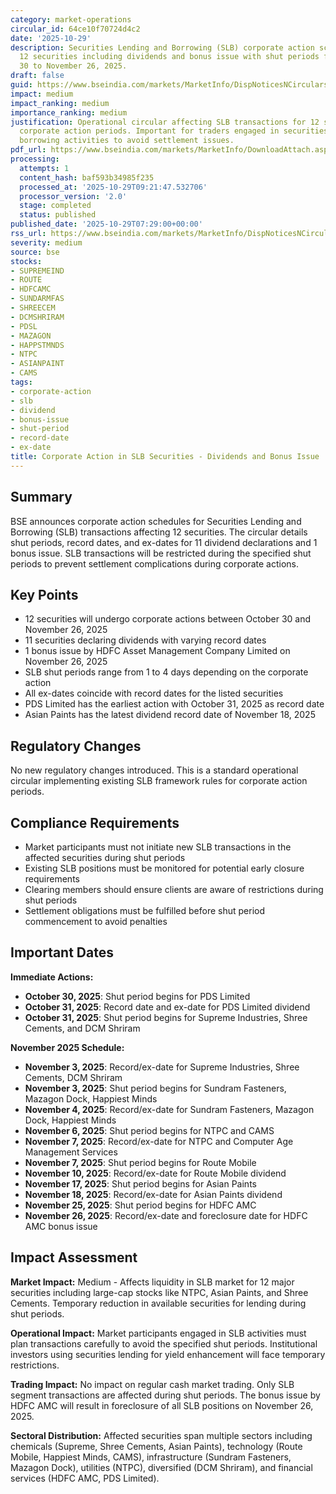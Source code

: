 ```yaml
---
category: market-operations
circular_id: 64ce10f70724d4c2
date: '2025-10-29'
description: Securities Lending and Borrowing (SLB) corporate action schedule for
  12 securities including dividends and bonus issue with shut periods from October
  30 to November 26, 2025.
draft: false
guid: https://www.bseindia.com/markets/MarketInfo/DispNoticesNCirculars.aspx?Noticeid={1EAA683D-2A13-4293-9FA9-34EFD8AC0A16}&noticeno=20251029-2&dt=10/29/2025&icount=2&totcount=4&flag=0
impact: medium
impact_ranking: medium
importance_ranking: medium
justification: Operational circular affecting SLB transactions for 12 securities during
  corporate action periods. Important for traders engaged in securities lending and
  borrowing activities to avoid settlement issues.
pdf_url: https://www.bseindia.com/markets/MarketInfo/DownloadAttach.aspx?id=20251029-2&attachedId=a2015bd5-e2bb-4a4c-84e6-4d1e8b7bda98
processing:
  attempts: 1
  content_hash: baf593b34985f235
  processed_at: '2025-10-29T09:21:47.532706'
  processor_version: '2.0'
  stage: completed
  status: published
published_date: '2025-10-29T07:29:00+00:00'
rss_url: https://www.bseindia.com/markets/MarketInfo/DispNoticesNCirculars.aspx?Noticeid={1EAA683D-2A13-4293-9FA9-34EFD8AC0A16}&noticeno=20251029-2&dt=10/29/2025&icount=2&totcount=4&flag=0
severity: medium
source: bse
stocks:
- SUPREMEIND
- ROUTE
- HDFCAMC
- SUNDARMFAS
- SHREECEM
- DCMSHRIRAM
- PDSL
- MAZAGON
- HAPPSTMNDS
- NTPC
- ASIANPAINT
- CAMS
tags:
- corporate-action
- slb
- dividend
- bonus-issue
- shut-period
- record-date
- ex-date
title: Corporate Action in SLB Securities - Dividends and Bonus Issue
---
```


## Summary

BSE announces corporate action schedules for Securities Lending and Borrowing (SLB) transactions affecting 12 securities. The circular details shut periods, record dates, and ex-dates for 11 dividend declarations and 1 bonus issue. SLB transactions will be restricted during the specified shut periods to prevent settlement complications during corporate actions.

## Key Points

- 12 securities will undergo corporate actions between October 30 and November 26, 2025
- 11 securities declaring dividends with varying record dates
- 1 bonus issue by HDFC Asset Management Company Limited on November 26, 2025
- SLB shut periods range from 1 to 4 days depending on the corporate action
- All ex-dates coincide with record dates for the listed securities
- PDS Limited has the earliest action with October 31, 2025 as record date
- Asian Paints has the latest dividend record date of November 18, 2025

## Regulatory Changes

No new regulatory changes introduced. This is a standard operational circular implementing existing SLB framework rules for corporate action periods.

## Compliance Requirements

- Market participants must not initiate new SLB transactions in the affected securities during shut periods
- Existing SLB positions must be monitored for potential early closure requirements
- Clearing members should ensure clients are aware of restrictions during shut periods
- Settlement obligations must be fulfilled before shut period commencement to avoid penalties

## Important Dates

**Immediate Actions:**
- **October 30, 2025**: Shut period begins for PDS Limited
- **October 31, 2025**: Record date and ex-date for PDS Limited dividend
- **October 31, 2025**: Shut period begins for Supreme Industries, Shree Cements, and DCM Shriram

**November 2025 Schedule:**
- **November 3, 2025**: Record/ex-date for Supreme Industries, Shree Cements, DCM Shriram
- **November 3, 2025**: Shut period begins for Sundram Fasteners, Mazagon Dock, Happiest Minds
- **November 4, 2025**: Record/ex-date for Sundram Fasteners, Mazagon Dock, Happiest Minds
- **November 6, 2025**: Shut period begins for NTPC and CAMS
- **November 7, 2025**: Record/ex-date for NTPC and Computer Age Management Services
- **November 7, 2025**: Shut period begins for Route Mobile
- **November 10, 2025**: Record/ex-date for Route Mobile dividend
- **November 17, 2025**: Shut period begins for Asian Paints
- **November 18, 2025**: Record/ex-date for Asian Paints dividend
- **November 25, 2025**: Shut period begins for HDFC AMC
- **November 26, 2025**: Record/ex-date and foreclosure date for HDFC AMC bonus issue

## Impact Assessment

**Market Impact:** Medium - Affects liquidity in SLB market for 12 major securities including large-cap stocks like NTPC, Asian Paints, and Shree Cements. Temporary reduction in available securities for lending during shut periods.

**Operational Impact:** Market participants engaged in SLB activities must plan transactions carefully to avoid the specified shut periods. Institutional investors using securities lending for yield enhancement will face temporary restrictions.

**Trading Impact:** No impact on regular cash market trading. Only SLB segment transactions are affected during shut periods. The bonus issue by HDFC AMC will result in foreclosure of all SLB positions on November 26, 2025.

**Sectoral Distribution:** Affected securities span multiple sectors including chemicals (Supreme, Shree Cements, Asian Paints), technology (Route Mobile, Happiest Minds, CAMS), infrastructure (Sundram Fasteners, Mazagon Dock), utilities (NTPC), diversified (DCM Shriram), and financial services (HDFC AMC, PDS Limited).